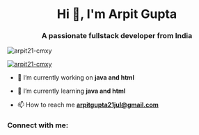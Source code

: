 <h1 align="center">Hi 👋, I'm Arpit Gupta</h1>
<h3 align="center">A passionate fullstack developer from India</h3>

<p align="left"> <img src="https://komarev.com/ghpvc/?username=arpit21-cmxy&label=Profile%20views&color=0e75b6&style=flat" alt="arpit21-cmxy" /> </p>

<p align="left"> <a href="https://github.com/ryo-ma/github-profile-trophy"><img src="https://github-profile-trophy.vercel.app/?username=arpit21-cmxy" alt="arpit21-cmxy" /></a> </p>

- 🔭 I’m currently working on **java and html**

- 🌱 I’m currently learning **java and html**

- 📫 How to reach me **arpitgupta21jul@gmail.com**

<h3 align="left">Connect with me:</h3>
